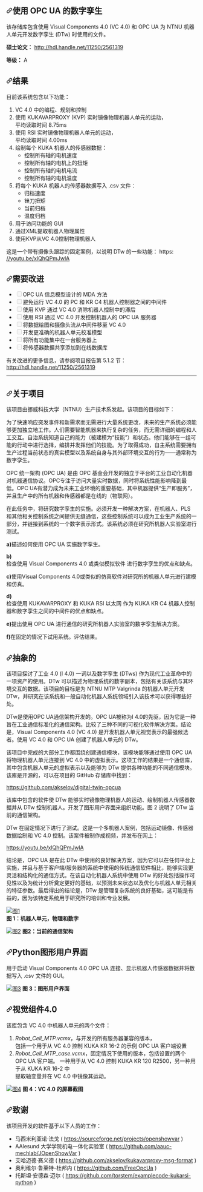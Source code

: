 <div class="Box-sc-g0xbh4-0 bJMeLZ js-snippet-clipboard-copy-unpositioned" data-hpc="true"><article class="markdown-body entry-content container-lg" itemprop="text"><h1 tabindex="-1" dir="auto"><a id="user-content-digital-twin-with-opc-ua" class="anchor" aria-hidden="true" tabindex="-1" href="#digital-twin-with-opc-ua"><svg class="octicon octicon-link" viewBox="0 0 16 16" version="1.1" width="16" height="16" aria-hidden="true"><path d="m7.775 3.275 1.25-1.25a3.5 3.5 0 1 1 4.95 4.95l-2.5 2.5a3.5 3.5 0 0 1-4.95 0 .751.751 0 0 1 .018-1.042.751.751 0 0 1 1.042-.018 1.998 1.998 0 0 0 2.83 0l2.5-2.5a2.002 2.002 0 0 0-2.83-2.83l-1.25 1.25a.751.751 0 0 1-1.042-.018.751.751 0 0 1-.018-1.042Zm-4.69 9.64a1.998 1.998 0 0 0 2.83 0l1.25-1.25a.751.751 0 0 1 1.042.018.751.751 0 0 1 .018 1.042l-1.25 1.25a3.5 3.5 0 1 1-4.95-4.95l2.5-2.5a3.5 3.5 0 0 1 4.95 0 .751.751 0 0 1-.018 1.042.751.751 0 0 1-1.042.018 1.998 1.998 0 0 0-2.83 0l-2.5 2.5a1.998 1.998 0 0 0 0 2.83Z"></path></svg></a><font style="vertical-align: inherit;"><font style="vertical-align: inherit;">使用 OPC UA 的数字孪生</font></font></h1>
<p dir="auto"><font style="vertical-align: inherit;"><font style="vertical-align: inherit;">该存储库包含使用 Visual Components 4.0 (VC 4.0) 和 OPC UA 为 NTNU 机器人单元开发数字孪生 (DTw) 时使用的文件。</font></font></p>
<p dir="auto"><strong><font style="vertical-align: inherit;"><font style="vertical-align: inherit;">硕士论文：</font></font></strong> <a href="http://hdl.handle.net/11250/2561319" rel="nofollow"><font style="vertical-align: inherit;"><font style="vertical-align: inherit;">http://hdl.handle.net/11250/2561319</font></font></a></p>
<p dir="auto"><strong><font style="vertical-align: inherit;"><font style="vertical-align: inherit;">等级：</font></font></strong><font style="vertical-align: inherit;"><font style="vertical-align: inherit;"> A</font></font></p>
<h2 tabindex="-1" dir="auto"><a id="user-content-result" class="anchor" aria-hidden="true" tabindex="-1" href="#result"><svg class="octicon octicon-link" viewBox="0 0 16 16" version="1.1" width="16" height="16" aria-hidden="true"><path d="m7.775 3.275 1.25-1.25a3.5 3.5 0 1 1 4.95 4.95l-2.5 2.5a3.5 3.5 0 0 1-4.95 0 .751.751 0 0 1 .018-1.042.751.751 0 0 1 1.042-.018 1.998 1.998 0 0 0 2.83 0l2.5-2.5a2.002 2.002 0 0 0-2.83-2.83l-1.25 1.25a.751.751 0 0 1-1.042-.018.751.751 0 0 1-.018-1.042Zm-4.69 9.64a1.998 1.998 0 0 0 2.83 0l1.25-1.25a.751.751 0 0 1 1.042.018.751.751 0 0 1 .018 1.042l-1.25 1.25a3.5 3.5 0 1 1-4.95-4.95l2.5-2.5a3.5 3.5 0 0 1 4.95 0 .751.751 0 0 1-.018 1.042.751.751 0 0 1-1.042.018 1.998 1.998 0 0 0-2.83 0l-2.5 2.5a1.998 1.998 0 0 0 0 2.83Z"></path></svg></a><font style="vertical-align: inherit;"><font style="vertical-align: inherit;">结果</font></font></h2>
<p dir="auto"><font style="vertical-align: inherit;"><font style="vertical-align: inherit;">目前该系统包含以下功能：</font></font></p>
<ol dir="auto">
<li><font style="vertical-align: inherit;"><font style="vertical-align: inherit;">VC 4.0 中的编程、规划和控制</font></font></li>
<li><font style="vertical-align: inherit;"><font style="vertical-align: inherit;">使用 KUKAVARPROXY (KVP) 实时镜像物理机器人单元的运动，</font></font><br><font style="vertical-align: inherit;"><font style="vertical-align: inherit;">
平均读取时间 8.75ms</font></font></li>
<li><font style="vertical-align: inherit;"><font style="vertical-align: inherit;">使用 RSI 实时镜像物理机器人单元的运动，</font></font><br><font style="vertical-align: inherit;"><font style="vertical-align: inherit;">
平均读取时间 4.00ms</font></font></li>
<li><font style="vertical-align: inherit;"><font style="vertical-align: inherit;">绘制每个 KUKA 机器人的传感器数据：
</font></font><ul dir="auto">
<li><font style="vertical-align: inherit;"><font style="vertical-align: inherit;">控制所有轴的电机速度</font></font></li>
<li><font style="vertical-align: inherit;"><font style="vertical-align: inherit;">控制所有轴的电机上的扭矩</font></font></li>
<li><font style="vertical-align: inherit;"><font style="vertical-align: inherit;">控制所有轴的电机电流</font></font></li>
<li><font style="vertical-align: inherit;"><font style="vertical-align: inherit;">控制所有轴的电机温度</font></font></li>
</ul>
</li>
<li><font style="vertical-align: inherit;"><font style="vertical-align: inherit;">将每个 KUKA 机器人的传感器数据写入 .csv 文件：
</font></font><ul dir="auto">
<li><font style="vertical-align: inherit;"><font style="vertical-align: inherit;">归档速度</font></font></li>
<li><font style="vertical-align: inherit;"><font style="vertical-align: inherit;">锉刀扭矩</font></font></li>
<li><font style="vertical-align: inherit;"><font style="vertical-align: inherit;">当前归档</font></font></li>
<li><font style="vertical-align: inherit;"><font style="vertical-align: inherit;">温度归档</font></font></li>
</ul>
</li>
<li><font style="vertical-align: inherit;"><font style="vertical-align: inherit;">用于访问功能的 GUI</font></font></li>
<li><font style="vertical-align: inherit;"><font style="vertical-align: inherit;">通过XML提取机器人物理属性</font></font></li>
<li><font style="vertical-align: inherit;"><font style="vertical-align: inherit;">使用KVP从VC 4.0控制物理机器人</font></font></li>
</ol>
<p dir="auto"><font style="vertical-align: inherit;"><font style="vertical-align: inherit;">这是一个带有摄像头跟踪的固定案例，以说明 DTw 的一些功能： https: </font></font><br>
<a href="https://youtu.be/xlQhQPmJwlA" rel="nofollow"><font style="vertical-align: inherit;"><font style="vertical-align: inherit;">//youtu.be/xlQhQPmJwlA</font></font></a></p>
<h2 tabindex="-1" dir="auto"><a id="user-content-needs-improvement" class="anchor" aria-hidden="true" tabindex="-1" href="#needs-improvement"><svg class="octicon octicon-link" viewBox="0 0 16 16" version="1.1" width="16" height="16" aria-hidden="true"><path d="m7.775 3.275 1.25-1.25a3.5 3.5 0 1 1 4.95 4.95l-2.5 2.5a3.5 3.5 0 0 1-4.95 0 .751.751 0 0 1 .018-1.042.751.751 0 0 1 1.042-.018 1.998 1.998 0 0 0 2.83 0l2.5-2.5a2.002 2.002 0 0 0-2.83-2.83l-1.25 1.25a.751.751 0 0 1-1.042-.018.751.751 0 0 1-.018-1.042Zm-4.69 9.64a1.998 1.998 0 0 0 2.83 0l1.25-1.25a.751.751 0 0 1 1.042.018.751.751 0 0 1 .018 1.042l-1.25 1.25a3.5 3.5 0 1 1-4.95-4.95l2.5-2.5a3.5 3.5 0 0 1 4.95 0 .751.751 0 0 1-.018 1.042.751.751 0 0 1-1.042.018 1.998 1.998 0 0 0-2.83 0l-2.5 2.5a1.998 1.998 0 0 0 0 2.83Z"></path></svg></a><font style="vertical-align: inherit;"><font style="vertical-align: inherit;">需要改进</font></font></h2>
<ul class="contains-task-list">
<li class="task-list-item"><input type="checkbox" id="" disabled="" class="task-list-item-checkbox"><font style="vertical-align: inherit;"><font style="vertical-align: inherit;">OPC UA 信息模型设计的 MDA 方法</font></font></li>
<li class="task-list-item"><input type="checkbox" id="" disabled="" class="task-list-item-checkbox"><font style="vertical-align: inherit;"><font style="vertical-align: inherit;">避免运行 VC 4.0 的 PC 和 KR C4 机器人控制器之间的中间件</font></font></li>
<li class="task-list-item"><input type="checkbox" id="" disabled="" class="task-list-item-checkbox"><font style="vertical-align: inherit;"><font style="vertical-align: inherit;">使用 KVP 通过 VC 4.0 消除机器人控制中的滞后</font></font></li>
<li class="task-list-item"><input type="checkbox" id="" disabled="" class="task-list-item-checkbox"><font style="vertical-align: inherit;"><font style="vertical-align: inherit;">使用 RSI 通过 VC 4.0 开发控制机器人的 OPC UA 服务器</font></font></li>
<li class="task-list-item"><input type="checkbox" id="" disabled="" class="task-list-item-checkbox"><font style="vertical-align: inherit;"><font style="vertical-align: inherit;">将数据绘图和摄像头流从中间件移至 VC 4.0</font></font></li>
<li class="task-list-item"><input type="checkbox" id="" disabled="" class="task-list-item-checkbox"><font style="vertical-align: inherit;"><font style="vertical-align: inherit;">开发更准确的机器人单元校准模型</font></font></li>
<li class="task-list-item"><input type="checkbox" id="" disabled="" class="task-list-item-checkbox"><font style="vertical-align: inherit;"><font style="vertical-align: inherit;">将所有功能集中在一台服务器上</font></font></li>
<li class="task-list-item"><input type="checkbox" id="" disabled="" class="task-list-item-checkbox"><font style="vertical-align: inherit;"><font style="vertical-align: inherit;">将传感器数据共享添加到在线数据库</font></font></li>
</ul>
<p dir="auto"><font style="vertical-align: inherit;"><font style="vertical-align: inherit;">有关改进的更多信息，请参阅项目报告第 5.1.2 节：</font></font><br>
<a href="http://hdl.handle.net/11250/2561319" rel="nofollow"><font style="vertical-align: inherit;"><font style="vertical-align: inherit;">http://hdl.handle.net/11250/2561319</font></font></a></p>
<hr>
<h2 tabindex="-1" dir="auto"><a id="user-content-about-project" class="anchor" aria-hidden="true" tabindex="-1" href="#about-project"><svg class="octicon octicon-link" viewBox="0 0 16 16" version="1.1" width="16" height="16" aria-hidden="true"><path d="m7.775 3.275 1.25-1.25a3.5 3.5 0 1 1 4.95 4.95l-2.5 2.5a3.5 3.5 0 0 1-4.95 0 .751.751 0 0 1 .018-1.042.751.751 0 0 1 1.042-.018 1.998 1.998 0 0 0 2.83 0l2.5-2.5a2.002 2.002 0 0 0-2.83-2.83l-1.25 1.25a.751.751 0 0 1-1.042-.018.751.751 0 0 1-.018-1.042Zm-4.69 9.64a1.998 1.998 0 0 0 2.83 0l1.25-1.25a.751.751 0 0 1 1.042.018.751.751 0 0 1 .018 1.042l-1.25 1.25a3.5 3.5 0 1 1-4.95-4.95l2.5-2.5a3.5 3.5 0 0 1 4.95 0 .751.751 0 0 1-.018 1.042.751.751 0 0 1-1.042.018 1.998 1.998 0 0 0-2.83 0l-2.5 2.5a1.998 1.998 0 0 0 0 2.83Z"></path></svg></a><font style="vertical-align: inherit;"><font style="vertical-align: inherit;">关于项目</font></font></h2>
<p dir="auto"><font style="vertical-align: inherit;"><font style="vertical-align: inherit;">该项目由挪威科技大学（NTNU）生产技术系发起。</font><font style="vertical-align: inherit;">该项目的目标如下：</font></font></p>
<p dir="auto"><font style="vertical-align: inherit;"><font style="vertical-align: inherit;">为了快速响应突发事件和新需求而无需进行大量系统更改，未来的生产系统必须能够更加独立地工作。</font><font style="vertical-align: inherit;">人们需要智能机器来执行复杂的任务，而无需详细的编程和人工交互。</font><font style="vertical-align: inherit;">自治系统知道自己的能力（被建模为“技能”）和状态。</font><font style="vertical-align: inherit;">他们能够在一组可能的行动中进行选择，编排并发挥他们的技能。</font><font style="vertical-align: inherit;">为了取得成功，自主系统需要拥有生产过程当前状态的真实模型以及系统自身与其外部环境交互的行为——通常称为数字孪生。</font></font></p>
<p dir="auto"><font style="vertical-align: inherit;"><font style="vertical-align: inherit;">OPC 统一架构 (OPC UA) 是由 OPC 基金会开发的独立于平台的工业自动化机器对机器通信协议。</font><font style="vertical-align: inherit;">OPC专注于访问大量实时数据，同时将系统性能影响降到最低。</font><font style="vertical-align: inherit;">OPC UA有潜力成为未来工业环境的重要基础，其中机器提供“生产即服务”，并且生产中的所有机器和传感器都是在线的（物联网）。</font></font></p>
<p dir="auto"><font style="vertical-align: inherit;"><font style="vertical-align: inherit;">在此任务中，将研究数字孪生的实施。</font><font style="vertical-align: inherit;">必须开发一种解决方案，在机器人、PLS 和其他相关控制系统之间提供无缝通信，这些控制系统可以成为工业生产系统的一部分，并链接到系统的一个数字表示形式。</font><font style="vertical-align: inherit;">该系统必须在研究所机器人实验室进行测试。</font></font></p>
<p dir="auto"><strong><font style="vertical-align: inherit;"><font style="vertical-align: inherit;">a)</font></font></strong><font style="vertical-align: inherit;"><font style="vertical-align: inherit;">描述如何使用 OPC UA 实施数字孪生。</font></font></p>
<p dir="auto"><strong><font style="vertical-align: inherit;"><font style="vertical-align: inherit;">b)</font></font></strong><font style="vertical-align: inherit;"></font><br><font style="vertical-align: inherit;"><font style="vertical-align: inherit;">检查使用 Visual Components 4.0 或类似模拟软件
进行数字孪生</font><font style="vertical-align: inherit;">的优点和缺点。</font></font></p>
<p dir="auto"><strong><font style="vertical-align: inherit;"><font style="vertical-align: inherit;">c)</font></font></strong><font style="vertical-align: inherit;"><font style="vertical-align: inherit;">使用Visual Components 4.0或类似的仿真软件对研究所的机器人单元进行建模和仿真。</font></font></p>
<p dir="auto"><strong><font style="vertical-align: inherit;"><font style="vertical-align: inherit;">d)</font></font></strong><font style="vertical-align: inherit;"></font><br><font style="vertical-align: inherit;"><font style="vertical-align: inherit;">检查使用 KUKAVARPROXY 和 KUKA RSI 以太网
作为 KUKA KR C4 机器人控制器和数字孪生之间的</font><font style="vertical-align: inherit;">中间件的优点和缺点。</font></font></p>
<p dir="auto"><strong><font style="vertical-align: inherit;"><font style="vertical-align: inherit;">e)</font></font></strong><font style="vertical-align: inherit;"><font style="vertical-align: inherit;">提出使用 OPC UA 进行通信的研究所机器人实验室的数字孪生解决方案。</font></font></p>
<p dir="auto"><strong><font style="vertical-align: inherit;"><font style="vertical-align: inherit;">f)</font></font></strong><font style="vertical-align: inherit;"><font style="vertical-align: inherit;">在固定的情况下试用系统。</font><font style="vertical-align: inherit;">评估结果。</font></font></p>
<h2 tabindex="-1" dir="auto"><a id="user-content-abstract" class="anchor" aria-hidden="true" tabindex="-1" href="#abstract"><svg class="octicon octicon-link" viewBox="0 0 16 16" version="1.1" width="16" height="16" aria-hidden="true"><path d="m7.775 3.275 1.25-1.25a3.5 3.5 0 1 1 4.95 4.95l-2.5 2.5a3.5 3.5 0 0 1-4.95 0 .751.751 0 0 1 .018-1.042.751.751 0 0 1 1.042-.018 1.998 1.998 0 0 0 2.83 0l2.5-2.5a2.002 2.002 0 0 0-2.83-2.83l-1.25 1.25a.751.751 0 0 1-1.042-.018.751.751 0 0 1-.018-1.042Zm-4.69 9.64a1.998 1.998 0 0 0 2.83 0l1.25-1.25a.751.751 0 0 1 1.042.018.751.751 0 0 1 .018 1.042l-1.25 1.25a3.5 3.5 0 1 1-4.95-4.95l2.5-2.5a3.5 3.5 0 0 1 4.95 0 .751.751 0 0 1-.018 1.042.751.751 0 0 1-1.042.018 1.998 1.998 0 0 0-2.83 0l-2.5 2.5a1.998 1.998 0 0 0 0 2.83Z"></path></svg></a><font style="vertical-align: inherit;"><font style="vertical-align: inherit;">抽象的</font></font></h2>
<p dir="auto"><font style="vertical-align: inherit;"><font style="vertical-align: inherit;">该项目探讨了工业 4.0 (I 4.0) 一词以及数字孪生 (DTws) 作为现代工业革命中的一项资产的使用。</font><font style="vertical-align: inherit;">DTw 可以描述为物理系统的数字副本，包括有关该系统与其环境交互的数据。</font><font style="vertical-align: inherit;">该项目的目标是为 NTNU MTP Valgrinda 的机器人单元开发 DTw，并研究在该系统和一般自动化机器人系统领域引入该技术可以获得哪些好处。</font></font></p>
<p dir="auto"><font style="vertical-align: inherit;"><font style="vertical-align: inherit;">DTw是使用OPC UA通信架构开发的。</font><font style="vertical-align: inherit;">OPC UA被称为I 4.0的先驱，因为它是一种旨在工业通信标准化的通信架构。</font><font style="vertical-align: inherit;">比较了三种不同的可视化软件解决方案。</font><font style="vertical-align: inherit;">结论是，Visual Components 4.0 (VC 4.0) 是开发机器人单元视觉表示的最强候选者。</font><font style="vertical-align: inherit;">使用 VC 4.0 和 OPC UA 创建了机器人单元的 DTw。</font></font></p>
<p dir="auto"><font style="vertical-align: inherit;"><font style="vertical-align: inherit;">该项目中完成的大部分工作都围绕创建通信模块，该模块能够通过使用 OPC UA 将物理机器人单元连接到 VC 4.0 中的虚拟表示。</font><font style="vertical-align: inherit;">这项工作的结果是一个通信库，其中包含机器人单元的虚拟表示以及能够为 DTw 提供各种功能的不同通信模块。</font><font style="vertical-align: inherit;">该库是开源的，可以在项目的 GitHub 存储库中找到：</font></font></p>
<p dir="auto"><a href="https://github.com/akselov/digital-twin-opcua"><font style="vertical-align: inherit;"><font style="vertical-align: inherit;">https://github.com/akselov/digital-twin-opcua</font></font></a></p>
<p dir="auto"><font style="vertical-align: inherit;"><font style="vertical-align: inherit;">该库中包含的软件使 DTw 能够实时镜像物理机器人的运动、绘制机器人传感器数据并从 DTw 控制机器人。</font><font style="vertical-align: inherit;">开发了图形用户界面来组织功能。</font><font style="vertical-align: inherit;">图 2 说明了 DTw 当前的通信架构。</font></font></p>
<p dir="auto"><font style="vertical-align: inherit;"><font style="vertical-align: inherit;">DTw 在固定情况下进行了测试。</font><font style="vertical-align: inherit;">这是一个多机器人案例，包括运动镜像、传感器数据绘制和 VC 4.0 控制。</font><font style="vertical-align: inherit;">该案件被制作成视频，并发布在网上：</font></font></p>
<p dir="auto"><a href="https://youtu.be/xlQhQPmJwlA" rel="nofollow"><font style="vertical-align: inherit;"><font style="vertical-align: inherit;">https://youtu.be/xlQhQPmJwlA</font></font></a></p>
<p dir="auto"><font style="vertical-align: inherit;"><font style="vertical-align: inherit;">结论是，OPC UA 是在此 DTw 中使用的良好解决方案，因为它可以在任何平台上实施，并且与基于客户端/服务器的系统中使用的传统通信软件相比，能够实现更灵活和结构化的通信方式。</font><font style="vertical-align: inherit;">在该自动化机器人系统中使用 DTw 的好处包括操作可见性以及为统计分析奠定更好的基础，以预测未来状态以及优化与机器人单元相关的特征参数。</font><font style="vertical-align: inherit;">最后得出的结论是，DTw 是管理复杂系统的良好基础，这可能是有益的，因为该特定系统用于研究所的培训和专业发展。</font></font></p>
<p dir="auto"><a target="_blank" rel="noopener noreferrer" href="https://github.com/akselov/digital-twin-opcua/blob/master/pictures/Physical_%26_digital_model.png"><img src="https://github.com/akselov/digital-twin-opcua/raw/master/pictures/Physical_%26_digital_model.png" alt="图1" style="max-width: 100%;"></a>
<br><strong><font style="vertical-align: inherit;"><font style="vertical-align: inherit;">图 1：机器人单元，物理和数字</font></font></strong></p>
<p dir="auto"><a target="_blank" rel="noopener noreferrer" href="https://github.com/akselov/digital-twin-opcua/blob/master/pictures/InformationFlow.png"><img src="https://github.com/akselov/digital-twin-opcua/raw/master/pictures/InformationFlow.png" alt="图2" style="max-width: 100%;"></a>
<strong><font style="vertical-align: inherit;"><font style="vertical-align: inherit;">图2：当前的通信架构</font></font></strong></p>
<h2 tabindex="-1" dir="auto"><a id="user-content-python-gui" class="anchor" aria-hidden="true" tabindex="-1" href="#python-gui"><svg class="octicon octicon-link" viewBox="0 0 16 16" version="1.1" width="16" height="16" aria-hidden="true"><path d="m7.775 3.275 1.25-1.25a3.5 3.5 0 1 1 4.95 4.95l-2.5 2.5a3.5 3.5 0 0 1-4.95 0 .751.751 0 0 1 .018-1.042.751.751 0 0 1 1.042-.018 1.998 1.998 0 0 0 2.83 0l2.5-2.5a2.002 2.002 0 0 0-2.83-2.83l-1.25 1.25a.751.751 0 0 1-1.042-.018.751.751 0 0 1-.018-1.042Zm-4.69 9.64a1.998 1.998 0 0 0 2.83 0l1.25-1.25a.751.751 0 0 1 1.042.018.751.751 0 0 1 .018 1.042l-1.25 1.25a3.5 3.5 0 1 1-4.95-4.95l2.5-2.5a3.5 3.5 0 0 1 4.95 0 .751.751 0 0 1-.018 1.042.751.751 0 0 1-1.042.018 1.998 1.998 0 0 0-2.83 0l-2.5 2.5a1.998 1.998 0 0 0 0 2.83Z"></path></svg></a><font style="vertical-align: inherit;"><font style="vertical-align: inherit;">Python图形用户界面</font></font></h2>
<p dir="auto"><font style="vertical-align: inherit;"><font style="vertical-align: inherit;">用于启动 Visual Components 4.0 OPC UA 连接、显示机器人传感器数据并将数据写入 .csv 文件的 GUI。</font></font></p>
<p dir="auto"><a target="_blank" rel="noopener noreferrer" href="https://github.com/akselov/digital-twin-opcua/blob/master/pictures/gui_full.png"><img src="https://github.com/akselov/digital-twin-opcua/raw/master/pictures/gui_full.png" alt="图3" style="max-width: 100%;"></a>
<strong><font style="vertical-align: inherit;"><font style="vertical-align: inherit;">图 3：图形用户界面</font></font></strong></p>
<h2 tabindex="-1" dir="auto"><a id="user-content-visual-components-40" class="anchor" aria-hidden="true" tabindex="-1" href="#visual-components-40"><svg class="octicon octicon-link" viewBox="0 0 16 16" version="1.1" width="16" height="16" aria-hidden="true"><path d="m7.775 3.275 1.25-1.25a3.5 3.5 0 1 1 4.95 4.95l-2.5 2.5a3.5 3.5 0 0 1-4.95 0 .751.751 0 0 1 .018-1.042.751.751 0 0 1 1.042-.018 1.998 1.998 0 0 0 2.83 0l2.5-2.5a2.002 2.002 0 0 0-2.83-2.83l-1.25 1.25a.751.751 0 0 1-1.042-.018.751.751 0 0 1-.018-1.042Zm-4.69 9.64a1.998 1.998 0 0 0 2.83 0l1.25-1.25a.751.751 0 0 1 1.042.018.751.751 0 0 1 .018 1.042l-1.25 1.25a3.5 3.5 0 1 1-4.95-4.95l2.5-2.5a3.5 3.5 0 0 1 4.95 0 .751.751 0 0 1-.018 1.042.751.751 0 0 1-1.042.018 1.998 1.998 0 0 0-2.83 0l-2.5 2.5a1.998 1.998 0 0 0 0 2.83Z"></path></svg></a><font style="vertical-align: inherit;"><font style="vertical-align: inherit;">视觉组件4.0</font></font></h2>
<p dir="auto"><font style="vertical-align: inherit;"><font style="vertical-align: inherit;">该库包含 VC 4.0 中机器人单元的两个文件：</font></font></p>
<ol dir="auto">
<li><em><font style="vertical-align: inherit;"><font style="vertical-align: inherit;">Robot_Cell_MTP.vcmx</font></font></em><font style="vertical-align: inherit;"><font style="vertical-align: inherit;">，与开发的所有服务器兼容的版本，</font></font><br><font style="vertical-align: inherit;"><font style="vertical-align: inherit;">
包括一个用于从 VC 4.0 控制 KUKA KR 16-2 的示例 OPC UA 客户端设置</font></font></li>
<li><em><font style="vertical-align: inherit;"><font style="vertical-align: inherit;">Robot_Cell_MTP_case.vcmx</font></font></em><font style="vertical-align: inherit;"><font style="vertical-align: inherit;">，固定情况下使用的版本，包括设置的两个 OPC UA 客户端。</font><font style="vertical-align: inherit;">
一种用于从 VC 4.0 控制 KUKA KR 120 R2500，另一种用于从 KUKA KR 16-2 中</font></font><br><font style="vertical-align: inherit;"><font style="vertical-align: inherit;">
提取轴变量并在 VC 4.0 中镜像其运动。</font></font><br><font style="vertical-align: inherit;"></font></li>
</ol>
<p dir="auto"><a target="_blank" rel="noopener noreferrer" href="https://github.com/akselov/digital-twin-opcua/blob/master/pictures/VCmodel.png"><img src="https://github.com/akselov/digital-twin-opcua/raw/master/pictures/VCmodel.png" alt="图4" style="max-width: 100%;"></a>
<strong><font style="vertical-align: inherit;"><font style="vertical-align: inherit;">图 4：VC 4.0 的屏幕截图</font></font></strong></p>
<h2 tabindex="-1" dir="auto"><a id="user-content-acknowledgments" class="anchor" aria-hidden="true" tabindex="-1" href="#acknowledgments"><svg class="octicon octicon-link" viewBox="0 0 16 16" version="1.1" width="16" height="16" aria-hidden="true"><path d="m7.775 3.275 1.25-1.25a3.5 3.5 0 1 1 4.95 4.95l-2.5 2.5a3.5 3.5 0 0 1-4.95 0 .751.751 0 0 1 .018-1.042.751.751 0 0 1 1.042-.018 1.998 1.998 0 0 0 2.83 0l2.5-2.5a2.002 2.002 0 0 0-2.83-2.83l-1.25 1.25a.751.751 0 0 1-1.042-.018.751.751 0 0 1-.018-1.042Zm-4.69 9.64a1.998 1.998 0 0 0 2.83 0l1.25-1.25a.751.751 0 0 1 1.042.018.751.751 0 0 1 .018 1.042l-1.25 1.25a3.5 3.5 0 1 1-4.95-4.95l2.5-2.5a3.5 3.5 0 0 1 4.95 0 .751.751 0 0 1-.018 1.042.751.751 0 0 1-1.042.018 1.998 1.998 0 0 0-2.83 0l-2.5 2.5a1.998 1.998 0 0 0 0 2.83Z"></path></svg></a><font style="vertical-align: inherit;"><font style="vertical-align: inherit;">致谢</font></font></h2>
<p dir="auto"><font style="vertical-align: inherit;"><font style="vertical-align: inherit;">该项目开发的软件基于以下人员的工作：</font></font></p>
<ul dir="auto">
<li><font style="vertical-align: inherit;"><font style="vertical-align: inherit;">马西米利亚诺·法戈 ( </font></font><a href="https://sourceforge.net/projects/openshowvar" rel="nofollow"><font style="vertical-align: inherit;"><font style="vertical-align: inherit;">https://sourceforge.net/projects/openshowvar</font></font></a><font style="vertical-align: inherit;"><font style="vertical-align: inherit;"> )</font></font></li>
<li><font style="vertical-align: inherit;"><font style="vertical-align: inherit;">AAlesund 大学学院机电一体化实验室 ( </font></font><a href="https://github.com/aauc-mechlab/JOpenShowVar"><font style="vertical-align: inherit;"><font style="vertical-align: inherit;">https://github.com/aauc-mechlab/JOpenShowVar</font></font></a><font style="vertical-align: inherit;"><font style="vertical-align: inherit;"> )</font></font></li>
<li><font style="vertical-align: inherit;"><font style="vertical-align: inherit;">艾哈迈德·赛义德 ( </font></font><a href="https://github.com/akselov/kukavarproxy-msg-format"><font style="vertical-align: inherit;"><font style="vertical-align: inherit;">https://github.com/akselov/kukavarproxy-msg-format</font></font></a><font style="vertical-align: inherit;"><font style="vertical-align: inherit;"> )</font></font></li>
<li><font style="vertical-align: inherit;"><font style="vertical-align: inherit;">奥利维尔·鲁莱特-杜邦内 ( </font></font><a href="https://github.com/FreeOpcUa"><font style="vertical-align: inherit;"><font style="vertical-align: inherit;">https://github.com/FreeOpcUa</font></font></a><font style="vertical-align: inherit;"><font style="vertical-align: inherit;"> )</font></font></li>
<li><font style="vertical-align: inherit;"><font style="vertical-align: inherit;">托斯坦·安德森·迈尔 ( </font></font><a href="https://github.com/torstem/examplecode-kukarsi-python"><font style="vertical-align: inherit;"><font style="vertical-align: inherit;">https://github.com/torstem/examplecode-kukarsi-python</font></font></a><font style="vertical-align: inherit;"><font style="vertical-align: inherit;"> )</font></font></li>
</ul>
</article></div>
